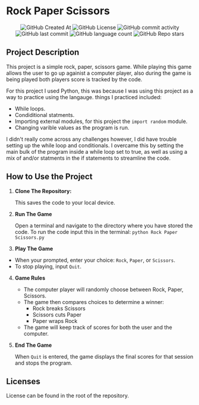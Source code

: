 # Rock Paper Scissors

<div align="center">
    <img alt="GitHub Created At" src="https://img.shields.io/github/created-at/KieranPritchard/Rock-Paper-Scissors">
    <img alt="GitHub License" src="https://img.shields.io/github/license/KieranPritchard/Rock-Paper-Scissors">
    <img alt="GitHub commit activity" src="https://img.shields.io/github/commit-activity/t/KieranPritchard/Rock-Paper-Scissors">
    <img alt="GitHub last commit" src="https://img.shields.io/github/last-commit/KieranPritchard/Rock-Paper-Scissors">
    <img alt="GitHub language count" src="https://img.shields.io/github/languages/count/KieranPritchard/Rock-Paper-Scissors">
    <img alt="GitHub Repo stars" src="https://img.shields.io/github/stars/KieranPritchard/Rock-Paper-Scissors">
</div>


## Project Description

This project is a simple rock, paper, scissors game. While playing this game allows the user to go up againist a computer player, also during the game is being played both players score is tracked by the code.

For this project I used Python, this was because I was using this project as a way to practice using the langauge. things I practiced included:

* While loops.
* Condiditional statments.
* Importing external modules, for this project the `import random` module.
* Changing varible values as the program is run.

I didn't really come across any challenges however, I did have trouble setting up the while loop and conditionals. I overcame this by setting the main bulk of the program inside a while loop set to true, as well as using a mix of and/or statments in the if statements to streamline the code.

## How to Use the Project

1. **Clone The Repository:**

    This saves the code to your local device.

2. **Run The Game**

   Open a terminal and navigate to the directory where you have         stored the code. To run the code input this in the terminal:
   `python Rock Paper Scissors.py`

3.  **Play The Game**

   * When your prompted, enter your choice: `Rock`, `Paper`, or `Scissors`.
   * To stop playing, input `Quit`.

4. **Game Rules**

    * The computer player will randomly choose between Rock, Paper, Scissors.
    * The game then compares choices to determine a winner:
        * Rock breaks Scissors
        * Scissors cuts Paper
        * Paper wraps Rock
    * The game will keep track of scores for both the user and the computer.
  
5. **End The Game**

   When `Quit` is entered, the game displays the final scores for that session and stops the program.

## Licenses

License can be found in the root of the repository.
